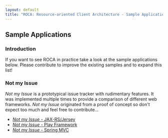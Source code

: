 ```yaml
---
layout: default
title: "ROCA: Resource-oriented Client Architecture - Sample Applications"
---
```


Sample Applications
---

### Introduction

If you want to see ROCA in practice take a look at the sample applications 
below. Please contribute to improve the existing samples and to expand this 
list!


### Not my Issue

*Not my Issue* is a prototypical issue tracker with rudimentary features. 
It was implemented multiple times to provide a comparison of different web 
frameworks. *Not my Issue* originated from a proof of concept so don't expect 
too much and feel free to contribute...

* [*Not my Issue* - JAX-RS/Jersey](https://github.com/innoq/roca_prototype_jersey)
* [*Not my Issue* - Play Framework](https://github.com/innoq/roca_prototype_play--)
* [*Not my Issue* - Spring MVC](https://github.com/innoq/roca_prototype_springmvc)


